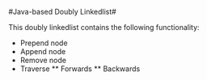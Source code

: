 #Java-based Doubly Linkedlist#

This doubly linkedlist contains the following functionality:

* Prepend node
* Append node
* Remove node
* Traverse
	** Forwards
	** Backwards